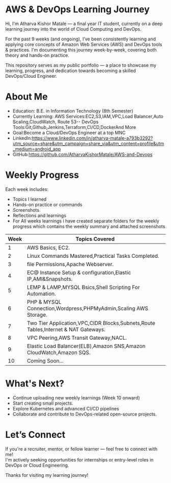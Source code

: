 # AWS & DevOps Learning Journey

Hi, I'm Atharva Kishor Matale — a final year IT student, currently on a deep learning journey into the world of Cloud Computing and DevOps.

For the past 9 weeks (and ongoing), I’ve been consistently learning and applying core concepts of Amazon Web Services (AWS) and DevOps tools & practices. I'm documenting this journey week-by-week, covering both theory and hands-on practice.

This repository serves as my public portfolio — a place to showcase my learning, progress, and dedication towards becoming a skilled DevOps/Cloud Engineer.

# About Me

- Education: B.E. in Information Technology (8th Semester)
- Currently Learning: AWS Services:EC2,S3,IAM,VPC,Load Balancer,Auto Scaling,CloudWatch, Route 53-- DevOps Tools:Git,Github,Jenkins,Terraform,CI/CD,DockerAnd More  
- Goal:Become a Cloud/DevOps Engineer at a top MNC
- LinkedIn:https://www.linkedin.com/in/atharva-matale-a793b3292?utm_source=share&utm_campaign=share_via&utm_content=profile&utm_medium=android_app
- GitHub:https://github.com/AtharvaKishorMatale/AWS-and-Devops
  
# Weekly Progress

Each week includes:
- Topics I learned
- Hands-on practice or commands
- Screenshots
- Reflections and learnings
- For All weeks learnings i have created separate folders for the weekly progress which contains the weekly summary and attached screenshots 

| Week | Topics Covered                         
|------|--------------------------------------
| 1    | AWS Basics, EC2.                          
| 2    | Linux Commands Mastered,Practical Tasks Completed.                     
| 3    | file Permissions,Apache Webserver.                
| 4    | EC@ Instance Setup & configuration,Elastic IP,AMI&Snapshots.                    
| 5    | LEMP & LAMP,MYSQL Bsics,Shell Scripting For Automation.              
| 6    | PHP & MYSQL Connection,Wordpress,PHPMyAdmin,Scaling AWS Storage.          
| 7    | Two Tier Application,VPC,CIDR Blocks,Subnets,Route Tables,Internet & NAT Gateways.    
| 8    | VPC Peering,AWS Transit Gateway,NACL.          
| 9    | Elastic Load Balancer(ELB),Amazon SNS,Amazon CloudWatch,Amazon SQS.     
| 10   | Coming Soon...                                

# What's Next?

- Continue uploading new weekly learnings (Week 10 onward)
- Start creating small projects.
- Explore Kubernetes and advanced CI/CD pipelines
- Collaborate and contribute to DevOps-related open-source projects.

# Let’s Connect

If you're a recruiter, mentor, or fellow learner — feel free to connect with me!  
I'm actively seeking opportunities for internships or entry-level roles in DevOps or Cloud Engineering.

Thanks for visiting my learning journey!

